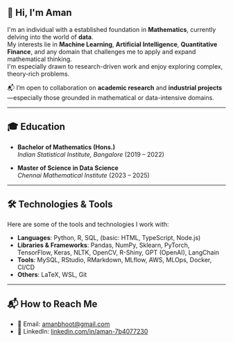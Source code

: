 ## 👋 Hi, I'm Aman

I'm an individual with a established foundation in **Mathematics**, currently delving into the world of **data**.  
My interests lie in **Machine Learning**, **Artificial Intelligence**, **Quantitative Finance**, and any domain that challenges me to apply and expand mathematical thinking.  
I'm especially drawn to research-driven work and enjoy exploring complex, theory-rich problems.

📬 I’m open to collaboration on **academic research** and **industrial projects**—especially those grounded in mathematical or data-intensive domains.

---

## 🎓 Education

- **Bachelor of Mathematics (Hons.)**  
  *Indian Statistical Institute, Bangalore* (2019 – 2022)

- **Master of Science in Data Science**  
  *Chennai Mathematical Institute* (2023 – 2025)

---

## 🛠️ Technologies & Tools

Here are some of the tools and technologies I work with:

- **Languages**: Python, R, SQL, (basic: HTML, TypeScript, Node.js)
- **Libraries & Frameworks**: Pandas, NumPy, Sklearn, PyTorch, TensorFlow, Keras, NLTK, OpenCV, R-Shiny, GPT (OpenAI), LangChain
- **Tools**:  MySQL, RStudio, RMarkdown, MLflow, AWS, MLOps, Docker, CI/CD
- **Others**: LaTeX, WSL, Git

---
## 📬 How to Reach Me

- 📧 Email: [amanbhoot@gmail.com](mailto:amanbhoot@gmail.com)  
- 💼 LinkedIn: [linkedin.com/in/aman-7b4077230](https://www.linkedin.com/in/aman-7b4077230/)
